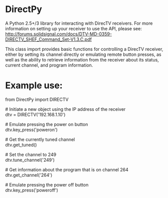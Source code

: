DirectPy
========

A Python 2.5+/3 library for interacting with DirecTV receivers. For more information on setting up your receiver to use the API, please see:  
http://forums.solidsignal.com/docs/DTV-MD-0359-DIRECTV_SHEF_Command_Set-V1.3.C.pdf

This class import provides basic functions for controlling a DirecTV receiver, either by setting its
channel directly or emulating remote button presses, as well as the ability to retrieve information
from the receiver about its status, current channel, and program information.

Example use:
============
from DirectPy import DIRECTV  

\# Initiate a new object using the IP address of the receiver  
dtv = DIRECTV('192.168.1.10')  

\# Emulate pressing the power on button  
dtv.key_press('poweron')        

\# Get the currently tuned channel  
dtv.get_tuned()  

\# Set the channel to 249  
dtv.tune_channel('249')  

\# Get information about the program that is on channel 264  
dtv.get_channel('264')  

\# Emulate pressing the power off button  
dtv.key_press('poweroff')  
